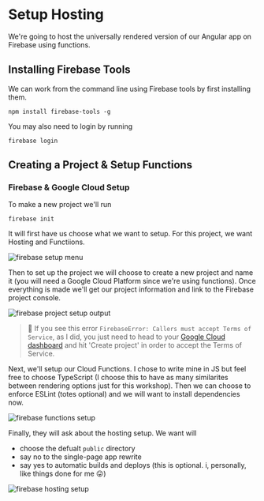 # Setup Hosting

We're going to host the universally rendered version of our Angular app on Firebase using functions.

## Installing Firebase Tools

We can work from the command line using Firebase tools by first installing them.

`npm install firebase-tools -g`

You may also need to login by running

`firebase login`

## Creating a Project & Setup Functions

### Firebase & Google Cloud Setup

To make a new project we'll run

`firebase init`

It will first have us choose what we want to setup. For this project, we want Hosting and Functiions.

![firebase setup menu](https://res.cloudinary.com/dzkoxrsdj/image/upload/v1605535470/Screen_Shot_2020-11-16_at_8.28.04_AM_rzbigj.jpg)

Then to set up the project we will choose to create a new project and name it (you will need a Google Cloud Platform since we're using functions). Once everything is made we'll get our project information and link to the Firebase project console.

![firebase project setup output](https://res.cloudinary.com/dzkoxrsdj/image/upload/v1605535633/Screen_Shot_2020-11-16_at_8.55.00_AM_becs8v.jpg)

> 🚨 If you see this error `FirebaseError: Callers must accept Terms of Service`, as I did, you just need to head to your [Google Cloud dashboard](https://console.cloud.google.com/home/) and hit 'Create project' in order to accept the Terms of Service.

Next, we'll setup our Cloud Functions. I chose to write mine in JS but feel free to choose TypeScript (I choose this to have as many similarites between rendering options just for this workshop). Then we can choose to enforce ESLint (totes optional) and we will want to install dependencies now.

![firebase functions setup](https://res.cloudinary.com/dzkoxrsdj/image/upload/v1605537030/Screen_Shot_2020-11-16_at_8.55.15_AM_swj2na.jpg)

Finally, they will ask about the hosting setup. We want will

- choose the defualt `public` directory
- say no to the single-page app rewrite
- say yes to automatic builds and deploys (this is optional. i, personally, like things done for me 😛)

![firebase hosting setup](https://res.cloudinary.com/dzkoxrsdj/image/upload/v1605537103/Screen_Shot_2020-11-16_at_8.55.34_AM_yyx2lx.jpg)
